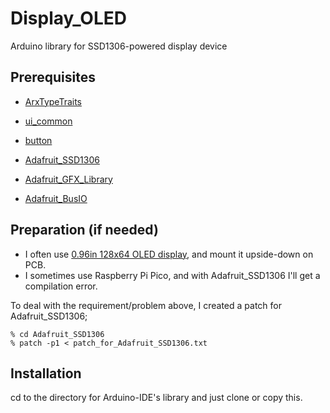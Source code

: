 # Display_OLED
Arduino library for SSD1306-powered display device

## Prerequisites

- [ArxTypeTraits](https://github.com/hideakitai/ArxTypeTraits)
- [ui_common](https://github.com/ikechangexentrick/ui_common)
- [button](https://github.com/ikechangexentrick/button)

- [Adafruit_SSD1306](https://github.com/adafruit/Adafruit_SSD1306)
- [Adafruit_GFX_Library](https://github.com/adafruit/Adafruit-GFX-Library)
- [Adafruit_BusIO](https://github.com/adafruit/Adafruit_BusIO)

## Preparation (if needed)

- I often use [0.96in 128x64 OLED display](https://akizukidenshi.com/catalog/g/gP-12031/), and mount it upside-down on PCB.
- I sometimes use Raspberry Pi Pico, and with Adafruit_SSD1306 I'll get a compilation error.

To deal with the requirement/problem above, I created a patch for Adafruit_SSD1306;
```
% cd Adafruit_SSD1306
% patch -p1 < patch_for_Adafruit_SSD1306.txt
```

## Installation

cd to the directory for Arduino-IDE's library and just clone or copy this.

